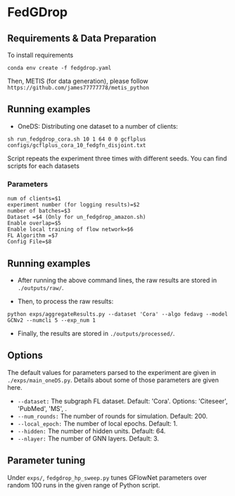 # FedGDrop

## Requirements & Data Preparation
To install requirements
```
conda env create -f fedgdrop.yaml
```
Then, METIS (for data generation), please follow  ```https://github.com/james77777778/metis_python```

## Running examples
* OneDS: Distributing one dataset to a number of clients:

```
sh run_fedgdrop_cora.sh 10 1 64 0 0 gcflplus configs/gcflplus_cora_10_fedgfn_disjoint.txt
```

Script repeats the experiment three times with different seeds.
You can find scripts for each datasets

### Parameters
```
num of clients=$1
experiment number (for logging results)=$2
number of batches=$3
Dataset =$4 (Only for un_fedgdrop_amazon.sh)
Enable overlap=$5
Enable local training of flow network=$6
FL Algorithm =$7
Config File=$8
```

## Running examples
* After running the above command lines, the raw results are stored in ```./outputs/raw/```.

* Then, to process the raw results:
```
python exps/aggregateResults.py --dataset 'Cora' --algo fedavg --model GCNv2 --numcli 5 --exp_num 1 
```

* Finally, the results are stored in ```./outputs/processed/```.

## Options
The default values for  parameters parsed to the experiment are given in ```./exps/main_oneDS.py```. Details about some of those parameters are given here.
* ```--dataset:```  The subgraph FL dataset. Default: 'Cora'. Options: 'Citeseer', 'PubMed', 'MS', .
* ```--num_rounds:``` The number of rounds for simulation. Default: 200.
* ```--local_epoch:``` The number of local epochs. Default: 1.
* ```--hidden:``` The number of hidden units. Default: 64.
* ```--nlayer:``` The number of GNN layers. Default: 3.


## Parameter tuning 

Under ```exps/```, ```fedgdrop_hp_sweep.py``` tunes GFlowNet parameters over random 100 runs in the given range of Python script. 
